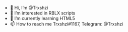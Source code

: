 - 👋 Hi, I’m @Trxshzi
- 👀 I’m interested in RBLX scripts
- 🌱 I’m currently learning HTML5
- 📫 How to reach me Trxshzi#1167, Telegram: @Trxshzi

<!---
Trxshzi/Trxshzi is a ✨ special ✨ repository because its `README.md` (this file) appears on your GitHub profile.
You can click the Preview link to take a look at your changes.
--->

